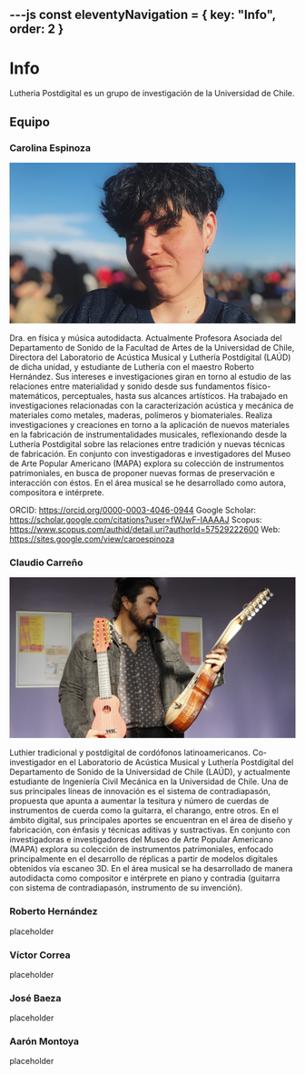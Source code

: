 ---js
const eleventyNavigation = {
 key: "Info",
 order: 2
}
---

# Info

Lutheria Postdigital es un grupo de investigación de la Universidad de Chile.

## Equipo

### Carolina Espinoza

<img src="./carolina-espinoza.png" alt="imagen de la científica Carolina Espinoza">

Dra. en física y música autodidacta. Actualmente Profesora Asociada del Departamento de Sonido de la Facultad de Artes de la Universidad de Chile, Directora del Laboratorio de Acústica Musical y Luthería Postdigital (LAÚD) de dicha unidad, y estudiante de Luthería con el maestro Roberto Hernández. Sus intereses e investigaciones giran en torno al estudio de las relaciones entre materialidad y sonido desde sus fundamentos físico-matemáticos, perceptuales, hasta sus alcances artísticos. Ha trabajado en investigaciones relacionadas con la caracterización acústica y mecánica de materiales como metales, maderas, polímeros y biomateriales. Realiza investigaciones y creaciones en torno a la aplicación de nuevos materiales en la fabricación de instrumentalidades musicales, reflexionando desde la Luthería Postdigital sobre las relaciones entre tradición y nuevas técnicas de fabricación. En conjunto con investigadoras e investigadores del Museo de Arte Popular Americano (MAPA) explora su colección de instrumentos patrimoniales, en busca de proponer nuevas formas de preservación e interacción con éstos. En el área musical se he desarrollado como autora, compositora e intérprete.

ORCID: <https://orcid.org/0000-0003-4046-0944>
Google Scholar: <https://scholar.google.com/citations?user=fWJwF-IAAAAJ>
Scopus: <https://www.scopus.com/authid/detail.uri?authorId=57529222600>
Web: <https://sites.google.com/view/caroespinoza>

### Claudio Carreño

<img src="./claudio-carreno.jpg" alt="imagen del luthier Claudio Carreño">

Luthier tradicional y postdigital de cordófonos latinoamericanos. Co-investigador en el Laboratorio de Acústica Musical y Luthería Postdigital del Departamento de Sonido de la Universidad de Chile (LAÚD), y actualmente estudiante de Ingeniería Civil Mecánica en la Universidad de Chile.  Una de sus principales líneas de innovación es el sistema de contradiapasón, propuesta que apunta a aumentar la tesitura y número de cuerdas de instrumentos de cuerda como la guitarra, el charango, entre otros. En el ámbito digital, sus principales aportes se encuentran en el área de diseño y fabricación, con énfasis y técnicas aditivas y sustractivas. En conjunto con investigadoras e investigadores del Museo de Arte Popular Americano (MAPA) explora su colección de instrumentos patrimoniales, enfocado principalmente en el desarrollo de réplicas a partir de modelos digitales obtenidos vía escaneo 3D. En el área musical se ha desarrollado de manera autodidacta como compositor e intérprete en piano y contradia (guitarra con sistema de contradiapasón, instrumento de su invención).

### Roberto Hernández

placeholder

### Víctor Correa

placeholder

### José Baeza

placeholder

### Aarón Montoya

placeholder
